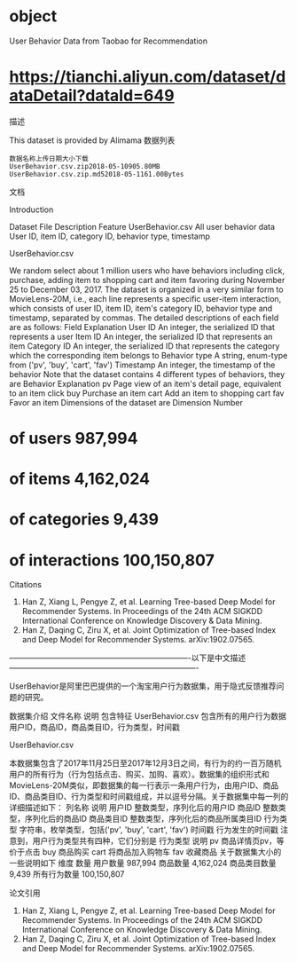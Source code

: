 # object

User Behavior Data from Taobao for Recommendation


# https://tianchi.aliyun.com/dataset/dataDetail?dataId=649

描述

This dataset is provided by Alimama
数据列表

    数据名称上传日期大小下载
    UserBehavior.csv.zip2018-05-10905.80MB
    UserBehavior.csv.zip.md52018-05-1161.00Bytes

文档

Introduction

Dataset
File 	Description 	Feature
UserBehavior.csv 	All user behavior data 	User ID, item ID, category ID, behavior type, timestamp

UserBehavior.csv

We random select about 1 million users who have behaviors including click, purchase, adding item to shopping cart and item favoring during November 25 to December 03, 2017. The dataset is organized in a very similar form to MovieLens-20M, i.e., each line represents a specific user-item interaction, which consists of user ID, item ID, item's category ID, behavior type and timestamp, separated by commas. The detailed descriptions of each field are as follows:
Field 	Explanation
User ID 	An integer, the serialized ID that represents a user
Item ID 	An integer, the serialized ID that represents an item
Category ID 	An integer, the serialized ID that represents the category which the corresponding item belongs to
Behavior type 	A string, enum-type from ('pv', 'buy', 'cart', 'fav')
Timestamp 	An integer, the timestamp of the behavior
Note that the dataset contains 4 different types of behaviors, they are
Behavior 	Explanation
pv 	Page view of an item's detail page, equivalent to an item click
buy 	Purchase an item
cart 	Add an item to shopping cart
fav 	Favor an item
Dimensions of the dataset are
Dimension 	Number
# of users 	987,994
# of items 	4,162,024
# of categories 	9,439
# of interactions 	100,150,807

Citations

1. Han Z, Xiang L, Pengye Z, et al. Learning Tree-based Deep Model for Recommender Systems. In Proceedings of the 24th ACM SIGKDD International Conference on Knowledge Discovery & Data Mining.
2. Han Z, Daqing C, Ziru X, et al. Joint Optimization of Tree-based Index and Deep Model for Recommender Systems. arXiv:1902.07565.

———————————————————————-以下是中文描述————————————————————————-

UserBehavior是阿里巴巴提供的一个淘宝用户行为数据集，用于隐式反馈推荐问题的研究。

数据集介绍
文件名称 	说明 	包含特征
UserBehavior.csv 	包含所有的用户行为数据 	用户ID，商品ID，商品类目ID，行为类型，时间戳

UserBehavior.csv

本数据集包含了2017年11月25日至2017年12月3日之间，有行为的约一百万随机用户的所有行为（行为包括点击、购买、加购、喜欢）。数据集的组织形式和MovieLens-20M类似，即数据集的每一行表示一条用户行为，由用户ID、商品ID、商品类目ID、行为类型和时间戳组成，并以逗号分隔。关于数据集中每一列的详细描述如下：
列名称 	说明
用户ID 	整数类型，序列化后的用户ID
商品ID 	整数类型，序列化后的商品ID
商品类目ID 	整数类型，序列化后的商品所属类目ID
行为类型 	字符串，枚举类型，包括('pv', 'buy', 'cart', 'fav')
时间戳 	行为发生的时间戳
注意到，用户行为类型共有四种，它们分别是
行为类型 	说明
pv 	商品详情页pv，等价于点击
buy 	商品购买
cart 	将商品加入购物车
fav 	收藏商品
关于数据集大小的一些说明如下
维度 	数量
用户数量 	987,994
商品数量 	4,162,024
商品类目数量 	9,439
所有行为数量 	100,150,807

论文引用

1. Han Z, Xiang L, Pengye Z, et al. Learning Tree-based Deep Model for Recommender Systems. In Proceedings of the 24th ACM SIGKDD International Conference on Knowledge Discovery & Data Mining.
2. Han Z, Daqing C, Ziru X, et al. Joint Optimization of Tree-based Index and Deep Model for Recommender Systems. arXiv:1902.07565. 